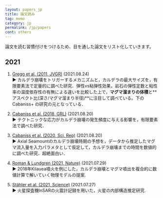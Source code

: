 ```yaml
---
layout: papers_jp
title: 論文読み
tag: memo
category: jp
permalink: /jp/papers
cont: others
---
```


論文を読む習慣付けをつけるため、目を通した論文をリスト化していきます。

## 2021

1. [Gregg et al. (2011, JVGR)](https://doi.org/10.1016/j.jvolgeores.2012.06.009) (2021.08.24) <br>
▶︎ カルデラ崩壊をトリガーするメカニズムと，カルデラの最大サイズを，有限要素法で定量的に調べた研究．弾性vs粘弾性効果，岩石の弾性定数と粘性率の温度依存性の有無による違いを比較した上で，**マグマ溜まりの体積**と**アスペクト比(深さ/マグマ溜まり半径)**に注目して調べている。下の Cabaniss+ の研究の元となっている．

1. [Cabaniss et al. (2018, GRL)](https://onlinelibrary.wiley.com/doi/10.1029/2018GL077393) (2021.08.20) <br>
▶︎ テクトニックな応力がカルデラ崩壊の発生頻度に与える影響を，有限要素法で調べた研究．

1. [Cabaniss et al. (2020, Sci. Rep)](https://www.nature.com/articles/s41598-020-67043-0) (2021.08.20) <br>
▶︎ Axial Seamountのカルデラ崩壊時期の予想を，データから推定したマグマ流入量を入力パラメタとして仮定して，カルデラ崩壊までの時間を数値的に調べた研究．超絶面白い．

1. [Roman & Lundgren (2021, Nature)](https://www.nature.com/articles/s41586-021-03414-5) (2021.07.29) <br>
▶︎ 2018年Kilauea噴火を例にした，カルデラ崩壊とマグマ噴出を複合的に数値計算で解いていく物理モデルの提案.

1. [Stähler et al. (2021, Science)](https://science.sciencemag.org/content/373/6553/443) (2021.07.27) <br>
▶︎ 火星探査機InSARの火震計記録を用いた，火星の内部構造推定研究.

